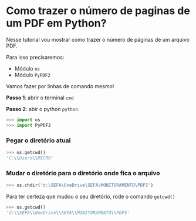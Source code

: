 # Como trazer o número de paginas de um PDF em Python?

Nesse tutorial vou mostrar como trazer o número de páginas de um arquivo PDF.

Para isso precisaremos:
- Módulo ```os```
- Módulo ```PyPDF2```

Vamos fazer por linhas de comando mesmo!  

__Passo 1__: abrir o terminal ```cmd```

__Passo 2__: abir o python ```python```

```python
>>> import os
>>> import PyPDF2
```

### Pegar o diretório atual
```python
>>> os.getcwd()
'C:\\Users\\MICRO'
```

### Mudar o diretório para o diretório onde fica o arquivo
```python
>>> os.chdir('d:\SEFA\OneDrive\SEFA\MONITORAMENTO\PDFS')
```

Para ter certeza que mudou o seu diretório, rode o comando ```getcwd()```
```python
>>> os.getcwd()
'd:\\SEFA\\OneDrive\\SEFA\\MONITORAMENTO\\PDFS'
```



